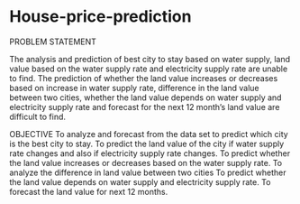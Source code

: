 # House-price-prediction

PROBLEM STATEMENT
  
  The analysis and prediction of best city to stay based on water supply, land value based on the water supply rate and electricity supply rate are unable to find. The 
 prediction of whether the land value increases or decreases based on increase in water supply rate, difference in the land value between two cities, whether the land 
 value depends on water supply and electricity supply rate and forecast for the next 12 month’s land value are difficult to find.
 
 
 OBJECTIVE
 	To analyze and forecast from the data set to predict which city is the best city to stay.
     	To predict the land value of the city if water supply rate changes and also if electricity supply rate changes.
	To predict whether the land value increases or decreases based on the water supply rate.
	To analyze the difference in land value between two cities
	To predict whether the land value depends on water supply and electricity supply rate.
	To forecast the land value for next 12 months.
	


	
